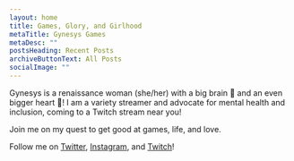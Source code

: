 ```yaml
---
layout: home
title: Games, Glory, and Girlhood
metaTitle: Gynesys Games
metaDesc: ""
postsHeading: Recent Posts
archiveButtonText: All Posts
socialImage: ""
---
```

Gynesys is a renaissance woman (she/her) with a big brain 🧠 and an even bigger heart 💖! I am a variety streamer and advocate for mental health and inclusion, coming to a Twitch stream near you!

Join me on my quest to get good at games, life, and love.

Follow me on [Twitter](https://twitter.com/gynesys), [Instagram](https://instagram.com/gynesys), and [Twitch](https://twitch.tv/gynesys)!